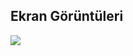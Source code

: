 ## Ekran Görüntüleri

![](https://github.com/murattguzell/AstroTraits/blob/master/gif/trendify.gif?raw=true)
